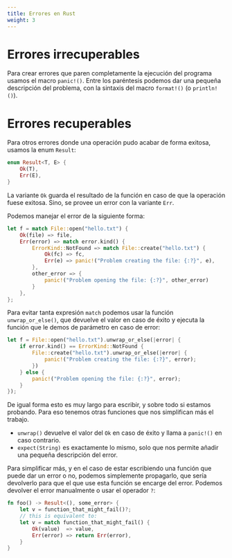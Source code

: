 ```yaml
---
title: Errores en Rust
weight: 3
---
```


# Errores irrecuperables
Para crear errores que paren completamente la ejecución del programa usamos el
macro `panic!()`. Entre los paréntesis podemos dar una pequeña descripción del
problema, con la sintaxis del macro `format!()` (o `println!()`).

# Errores recuperables
Para otros errores donde una operación pudo acabar de forma exitosa, usamos la
enum `Result`:

```rs
enum Result<T, E> {
    Ok(T),
    Err(E),
}
```

La variante `Ok` guarda el resultado de la función en caso de que la operación
fuese exitosa. Sino, se provee un error con la variante `Err`.

Podemos manejar el error de la siguiente forma:

```rs
let f = match File::open("hello.txt") {
    Ok(file) => file,
    Err(error) => match error.kind() {
        ErrorKind::NotFound => match File::create("hello.txt") {
            Ok(fc) => fc,
            Err(e) => panic!("Problem creating the file: {:?}", e),
        },
        other_error => {
            panic!("Problem opening the file: {:?}", other_error)
        }
    },
};
```

Para evitar tanta expresión `match` podemos usar la función `unwrap_or_else()`,
que devuelve el valor en caso de éxito y ejecuta la función que le demos de
parámetro en caso de error:

```rs
let f = File::open("hello.txt").unwrap_or_else(|error| {
    if error.kind() == ErrorKind::NotFound {
        File::create("hello.txt").unwrap_or_else(|error| {
            panic!("Problem creating the file: {:?}", error);
        })
    } else {
        panic!("Problem opening the file: {:?}", error);
    }
});
```

De igual forma esto es muy largo para escribir, y sobre todo si estamos
probando. Para eso tenemos otras funciones que nos simplifican más el trabajo.

+ `unwrap()` devuelve el valor del `Ok` en caso de éxito y llama a `panic!()` en
caso contrario.
+ `expect(String)` es exactamente lo mismo, solo que nos permite añadir una
pequeña descripción del error.

Para simplificar más, y en el caso de estar escribiendo una función que puede
dar un error o no, podemos simplemente propagarlo, que sería devolverlo para que
el que use esta función se encarge del error. Podemos devolver el error
manualmente o usar el operador `?`:

```rs
fn foo() -> Result<(), some_error> {
    let v = function_that_might_fail()?;
    // this is equivalent to:
    let v = match function_that_might_fail() {
        Ok(value)  => value,
        Err(error) => return Err(error),
    }
}
```
